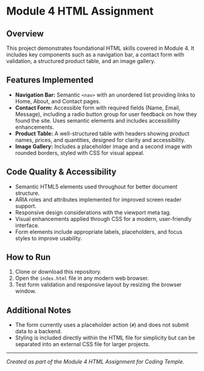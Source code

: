 # Module 4 HTML Assignment

## Overview
This project demonstrates foundational HTML skills covered in Module 4. It includes key components such as a navigation bar, a contact form with validation, a structured product table, and an image gallery.

## Features Implemented
- **Navigation Bar:** Semantic `<nav>` with an unordered list providing links to Home, About, and Contact pages.
- **Contact Form:** Accessible form with required fields (Name, Email, Message), including a radio button group for user feedback on how they found the site. Uses semantic elements and includes accessibility enhancements.
- **Product Table:** A well-structured table with headers showing product names, prices, and quantities, designed for clarity and accessibility.
- **Image Gallery:** Includes a placeholder image and a second image with rounded borders, styled with CSS for visual appeal.

## Code Quality & Accessibility
- Semantic HTML5 elements used throughout for better document structure.
- ARIA roles and attributes implemented for improved screen reader support.
- Responsive design considerations with the viewport meta tag.
- Visual enhancements applied through CSS for a modern, user-friendly interface.
- Form elements include appropriate labels, placeholders, and focus styles to improve usability.

## How to Run
1. Clone or download this repository.
2. Open the `index.html` file in any modern web browser.
3. Test form validation and responsive layout by resizing the browser window.

## Additional Notes
- The form currently uses a placeholder action (`#`) and does not submit data to a backend.
- Styling is included directly within the HTML file for simplicity but can be separated into an external CSS file for larger projects.

---

*Created as part of the Module 4 HTML Assignment for Coding Temple.*

